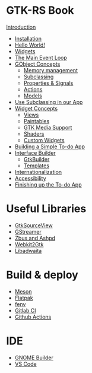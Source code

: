 # GTK-RS Book

[Introduction](introduction.md)
- [Installation](installation.md)
- [Hello World!](hello_world.md)
- [Widgets](widgets.md)
- [The Main Event Loop](main_event_loop.md)
- [GObject Concepts](gobject_concepts.md)
    - [Memory management](gobject_memory_managment.md)
    - [Subclassing]()
    - [Properties & Signals]()
    - [Actions]()
    - [Models]()
- [Use Subclassing in our App]()
- [Widget Concepts]()
    - [Views]()
    - [Paintables]()
    - [GTK Media Support]()
    - [Shaders]()
    - [Custom Widgets](basics/custom_widgets.md)
- [Building a Simple To-do App]()
- [Interface Builder]()
    - [GtkBuilder]()
    - [Templates]()
- [Internationalization]()
- [Accessibility]()
- [Finishing up the To-do App]()

# Useful Libraries

- [GtkSourceView]()
- [GStreamer]()
- [Zbus and Ashpd]()
- [Webkit2Gtk]()
- [Libadwaita]()

# Build & deploy

- [Meson]()
- [Flatpak]()
- [fenv](build/fenv.md)
- [Gitlab CI]()
- [Github Actions]()

# IDE

- [GNOME Builder](ide/builder.md)
- [VS Code](ide/vscode.md)

